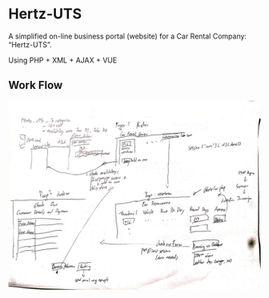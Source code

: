 # Hertz-UTS

A simplified on-line business portal (website) for a Car Rental Company: “Hertz-UTS”.

Using PHP + XML + AJAX + VUE

## Work Flow
![Image of WorkFlow](https://github.com/lingyingyang/Hertz-UTS/blob/master/handwritten%20work%20flow.jpg)
